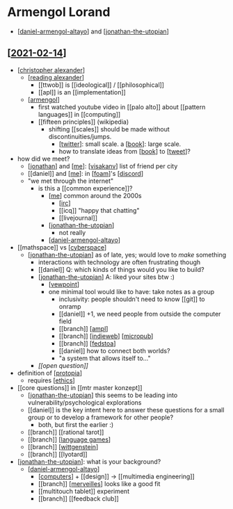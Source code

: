 # Armengol Lorand
- [[daniel-armengol-altayo]] and [[jonathan-the-utopian]]

## [[2021-02-14]]
- [[christopher alexander]]
  - [[reading alexander]]
    - [[ttwob]] is [[ideological]] / [[philosophical]]
    - [[apl]] is an [[implementation]]
  - [[armengol]]
    - first watched youtube video in [[palo alto]] about [[pattern languages]] in [[computing]]
    - [[fifteen principles]] (wikipedia)
      - shifting [[scales]] should be made without discontinuities/jumps.
        - [[twitter]]: small scale. a [[book]]: large scale. 
        - how to translate ideas from [[book]] to [[tweet]]?
- how did we meet?
  - [[jonathan]] and [[me]]: [[visakanv]] list of friend per city
  - [[daniel]] and [[me]]: in [[foam]]'s [[discord]]
  - "we met through the internet"
    - is this a [[common experience]]?
      - [[me]] common around the 2000s
        - [[irc]]
        - [[icq]] "happy that chatting"
        - [[livejournal]]
      - [[jonathan-the-utopian]]
        - not really
      - [[daniel-armengol-altayo]]  
- [[mathspace]] vs [[cyberspace]]
  - [[jonathan-the-utopian]] as of late, yes; would love to *make* something
    - interactions with technology are often frustrating though
    - [[daniel]] Q: which kinds of things would you like to build?
    - [[jonathan-the-utopian]] A: liked your sites btw :)
      - [[vewpoint]]
      - one minimal tool would like to have: take notes as a group
        - inclusivity: people shouldn't need to know [[git]] to onramp
        - [[daniel]] +1, we need people from outside the computer field
        - [[branch]] [[ampl]]
        - [[branch]] [[indieweb]] [[micropub]]
        - [[branch]] [[fedstoa]]
        - [[daniel]] how to connect both worlds?
        - "a system that allows itself to..."
    - *[[open question]]*
- definition of [[protopia]]
  - requires [[ethics]]      
- [[core questions]] in [[mtr master konzept]]
  - [[jonathan-the-utopian]] this seems to be leading into vulnerability/psychological explorations
  - [[daniel]] is the key intent here to answer these questions for a small group or to develop a framework for other people?
    - both, but first the earlier :)
  - [[branch]] [[rational tarot]]
  - [[branch]] [[language games]]
  - [[branch]] [[wittgenstein]]
  - [[branch]] [[lyotard]]
- [[jonathan-the-utopian]]: what is your background?
  - [[daniel-armengol-altayo]] 
    - [[computers]] + [[design]] -> [[multimedia engineering]]
    - [[branch]] [[merveilles]] looks like a good fit
    - [[multitouch tablet]] experiment
    - [[branch]] [[feedback club]]


[//begin]: # "Autogenerated link references for markdown compatibility"
[daniel-armengol-altayo]: daniel-armengol-altayo "Daniel Armengol Altayo"
[jonathan-the-utopian]: jonathan-the-utopian "Jonathan the Utopian"
[2021-02-14]: journal/2021-02-14 "2021-02-14"
[christopher alexander]: christopher-alexander "Christopher Alexander"
[reading alexander]: reading-alexander "Reading Alexander"
[armengol]: armengol "Armengol"
[twitter]: twitter "Twitter"
[book]: book "Book"
[tweet]: tweet "Tweet"
[jonathan]: jonathan "Jonathan"
[me]: me "Me"
[visakanv]: visakanv "Visakanv"
[foam]: foam "Foam"
[discord]: discord "Discord"
[irc]: irc "Irc"
[cyberspace]: cyberspace "Cyberspace"
[vewpoint]: vewpoint "Vewpoint"
[ampl]: ampl "Ampl"
[indieweb]: indieweb "Indieweb"
[micropub]: micropub "Micropub"
[fedstoa]: fedstoa "Fedstoa"
[protopia]: protopia "Protopia"
[ethics]: ethics "Ethics"
[language games]: language-games "Language Games"
[wittgenstein]: wittgenstein "Wittgenstein"
[computers]: computers "Computers"
[merveilles]: merveilles "Merveilles"
[//end]: # "Autogenerated link references"